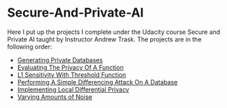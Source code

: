# Secure-And-Private-AI
Here I put up the projects I complete under the Udacity course Secure and Private AI taught by Instructor Andrew Trask.
The projects are in the following order:
- [Generating Private Databases](https://github.com/Abhishek-1Bhatt/Secure-And-Private-AI/blob/main/Generating%20Parallel%20Databases.ipynb)
- [Evaluating The Privacy Of A Function](https://github.com/Abhishek-1Bhatt/Secure-And-Private-AI/blob/main/Evaluating%20The%20Privacy%20Of%20A%20Function.ipynb)
- [L1 Sensitivity With Threshold Function](https://github.com/Abhishek-1Bhatt/Secure-And-Private-AI/blob/main/L1%20Sensitivity%20With%20Threshold%20Function.ipynb)
- [Performing A Simple Differencing Attack On A Database](https://github.com/Abhishek-1Bhatt/Secure-And-Private-AI/blob/main/Performing%20A%20Simple%20Differencing%20Attack%20On%20A%20Database.ipynb)
- [Implementing Local Differential Privacy](https://github.com/Abhishek-1Bhatt/Secure-And-Private-AI/blob/main/Implementing%20Local%20Differential%20Privacy.ipynb)
- [Varying Amounts of Noise](https://github.com/Abhishek-1Bhatt/Secure-And-Private-AI/blob/main/Varying%20Amounts%20of%20Noise.ipynb)
